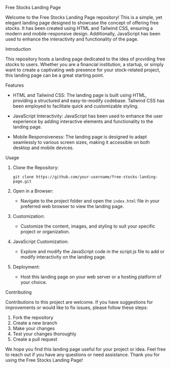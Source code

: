 Free Stocks Landing Page

Welcome to the Free Stocks Landing Page repository! This is a simple, yet elegant landing page designed to showcase the concept of offering free stocks. It has been created using HTML and Tailwind CSS, ensuring a modern and mobile-responsive design. Additionally, JavaScript has been used to enhance the interactivity and functionality of the page.

 Introduction

This repository hosts a landing page dedicated to the idea of providing free stocks to users. Whether you are a financial institution, a startup, or simply want to create a captivating web presence for your stock-related project, this landing page can be a great starting point.

 Features

- HTML and Tailwind CSS: The landing page is built using HTML, providing a structured and easy-to-modify codebase. Tailwind CSS has been employed to facilitate quick and customizable styling.

- JavaScript Interactivity: JavaScript has been used to enhance the user experience by adding interactive elements and functionality to the landing page.

- Mobile Responsiveness: The landing page is designed to adapt seamlessly to various screen sizes, making it accessible on both desktop and mobile devices.

 Usage

1. Clone the Repository:
   ```
   git clone https://github.com/your-username/free-stocks-landing-page.git
   ```

2. Open in a Browser:
   - Navigate to the project folder and open the `index.html` file in your preferred web browser to view the landing page.

3. Customization:
   - Customize the content, images, and styling to suit your specific project or organization.
   
4. JavaScript Customization: 
   - Explore and modify the JavaScript code in the script.js file to add or modify interactivity on the landing page.

4. Deployment:
   - Host this landing page on your web server or a hosting platform of your choice.

 Contributing

Contributions to this project are welcome. If you have suggestions for improvements or would like to fix issues, please follow these steps:

1. Fork the repository
2. Create a new branch
3. Make your changes
4. Test your changes thoroughly
6. Create a pull request

We hope you find this landing page useful for your project or idea. Feel free to reach out if you have any questions or need assistance. Thank you for using the Free Stocks Landing Page!
